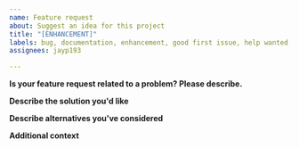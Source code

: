 ```yaml
---
name: Feature request
about: Suggest an idea for this project
title: "[ENHANCEMENT]"
labels: bug, documentation, enhancement, good first issue, help wanted, question
assignees: jayp193

---
```


**Is your feature request related to a problem? Please describe.**
<!--- A clear and concise description of what the problem is. Ex.I often run into [...] when [...] happens. -->

**Describe the solution you'd like**
<!--- A clear and concise description of what you want to happen. -->

**Describe alternatives you've considered**
<!--- A clear and concise description of any alternative solutions or features you've considered. -->

**Additional context**
<!--- Add any other context or screenshots about the feature request here. -->
